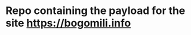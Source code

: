 Repo containing the payload for the site https://bogomili.info
==============================================================

